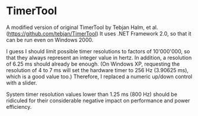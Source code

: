 TimerTool
=========

A modified version of original TimerTool by Tebjan Halm, et al. (https://github.com/tebjan/TimerTool)
It uses .NET Framework 2.0, so that it can be run even on Windows 2000.

I guess I should limit possible timer resolutions to factors of 10'000'000, so that they always represent an integer value in hertz.
In addition, a resolution of 6.25 ms should already be enough.
(On Windows XP, requesting the resolution of 4 to 7 ms will set the hardware timer to 256 Hz (3.90625 ms), which is a good value too.)
Therefore, I replaced a numeric up/down control with a slider.

System timer resolution values lower than 1.25 ms (800 Hz) should be ridiculed for their considerable negative impact on performance and power efficiency.